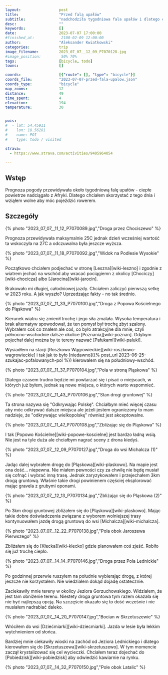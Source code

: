 ```yaml
---
layout:                 post
title:                  "Przed falą upałów"
subtitle:               "nadchodziła tygodniowa fala upałów i dlatego chciałem wziąć dzień urlopu na jednodniową jazdę rowerem"
desc:                   ""
keywords:               []
date:                   2023-07-07 17:00:00
#finished_at:            2100-02-09 12:00:00
author:                 "Aleksander Kwiatkowski"
categories:             trip
image_filename:         2023_07_07__12_09_P7070128.jpg
#image_position:         50% 70%
tags:                   [bicycle, todo]
towns:                  []

coords:                 [{"route": [], "type": "bicycle"}]
coords_file:            "2023-07-07-przed-fala-upalow.json"
coords_type:            "bicycle"
map_zooms:              12
distance:               49
time_spent:             4
elevation:              194
temperature:            30


pois:
#  - lat: 54.45911
#    lon: 18.56281
#    name: POI
#    type: todo / visited

strava:
  - https://www.strava.com/activities/9405964054

---
```


## Wstęp

Prognoza pogody przewidywała około tygodniową falę upałów - ciepłe powietrze
nadciągało z Afryki. Dlatego chciałem skorzystać z tego dnia i wziąłem wolne
aby móc pojeździć rowerem.

## Szczegóły

{% photo "2023_07_07__11_12_P7070089.jpg","Droga przez Chociszewo" %}

Prognoza przewidywała maksymalnie 25C jednak dzień wcześniej
wartość ta wskoczyła na 27C a odczuwalna była jeszcze wyższa.

{% photo "2023_07_07__11_18_P7070092.jpg","Widok na Podlesie Wysokie" %}

Początkowo chciałem podjechać w stronę [Leszna][wiki-leszno]
i zgodnie z wiatrem jechać na wschód aby wracać pociągiemn z okolicy
[Chociczy][wiki-chocicza] albo [Jarocina][wiki-jarocin].

Brakowało mi długiej, całodniowej jazdy. Chciałem zaliczyć pierwszą
setkę w 2023 roku. A jak wyszło? Uprzedzając fakty - no tak średnio.

{% photo "2023_07_07__11_33_P7070100.jpg","Droga z Popowa Kościelnego do Pląskowa" %}

Kierunek wiatru się zmienił trochę i jego siła zmalała. Wysoka temperatura
i brak alternatyw spowodował, że ten pomysł był trochę zbyt szalony.
Wybrałem coś co znałem ale coś, co było atrakcyjne dla mnie, czyli
północno-wschodnie dalsze okolice [Poznania][wiki-poznan].
Gdybym pojechał dalej można by te tereny nazwać [Pałukami][wiki-paluki].

Wysiadłem na stacji [Roszkowo Wągrowieckie][wiki-roszkowo-wagrowieckie]
i tak jak to było
[niedawno]({% post_url 2023-06-25-szukajac-pofalowanych-pol %})
kierowałem się na południowy-wschód.

{% photo "2023_07_07__11_37_P7070104.jpg","Pola w stroną Pląskowa" %}

Dlatego czasem trudno będzie mi powtarzać się i pisać o miejscach, w których
już byłem, jednak są nowe miejsca, o których warto wspomnieć.

{% photo "2023_07_07__11_43_P7070106.jpg","Stan drogi gruntowej" %}

Ta strona nazywa się "Odkrywając Polskę". Chciałbym mieć więcej czasu aby
móc odkrywać dalsze miejsca ale jeżeli jestem ograniczony to mam nadzieje,
że "odkrywając wielkopolskę" również jest akceptowalne.

{% photo "2023_07_07__11_47_P7070108.jpg","Zbliżając się do Pląskowa" %}

I tak [Popowo Kościelne][wiki-popowe-koscielne] jest bardzo ładną
wsią. Nie jest na tyle duża ale chciałbym nagrać sceny z drona kiedyś.

{% photo "2023_07_07__12_09_P7070127.jpg","Droga do wsi Michalcza (1)" %}

Jadąc dalej wybrałem drogę do [Pląskowa][wiki-plaskowo]. Na mapie jest ona
dość... niepewna. Nie miałem pewności czy za chwilę nie będę musiał się cofnąć
i wybrać inną trasę. Jednak zaryzykowałem i przejechałem 3km
drogą gruntową. Właśnie takie drogi powinienem częściej eksplorować mając
gravela z grubymi oponami.

{% photo "2023_07_07__12_13_P7070134.jpg","Zbliżając się do Pląskowa (2)" %}

Po 3km drogi gruntowej zbliżałem się do [Pląskowa][wiki-plaskowo]. Mając
takie dobre doświadczenia związane z wyborem wolniejszej trasy kontynuowałem
jazdę drogą gruntową do wsi [Michalcza][wiki-michalcza].

{% photo "2023_07_07__12_22_P7070138.jpg","Pola obok Jaroszewa Pierwszego" %}

Zbliżałem się do [Kłecka][wiki-klecko] gdzie planowałem coś zjeść. Robiło się
już trochę ciepło.

{% photo "2023_07_07__14_14_P7070146.jpg","Droga przez Pola Lednickie" %}

Po godzinnej przerwie ruszyłem na południe wybierając drogę, z której
jeszcze nie korzystałem. Nie wiedziałem dokąd dojadę ostatecznie.

Zaciekawiły mnie tereny w okolicy Jeziora Gorzuchowskiego. Widziałem, że jest tam
obniżenie terenu. Niestety droga gruntowa tym razem okazała się nie być
najlepszą opcją. Na szczęście okazało się to dość wcześnie i nie musiałem
nadrabiać daleko.

{% photo "2023_07_07__14_20_P7070147.jpg","Bocian w Skrzetuszewie" %}

Wróciłem do wsi [Dziećmiarki][wiki-dziecmiarki]. Jazda w lesie była lekkim
wytchnieniem od słońca.

Bardziej mnie ciekawiły wioski na zachód od Jeziora Lednickiego i dlatego
kierowałem się do [Skrzetuszewa][wiki-skrzetuszewo]. W tym momencie zaczął
krystalizować się cel wycieczki. Chciałem teraz dojechać do
[Pobiedzisk][wiki-pobiedzisk] aby odwiedzić kawiarnie na rynku.

{% photo "2023_07_07__14_32_P7070150.jpg","Pole obok Latalic" %}
